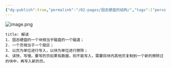 ```yaml
---
{"dg-publish":true,"permalink":"/02-pages/固态硬盘的结构/","tags":["personal/blog","计算机组成原理"]}
---
```


![image.png](https://yelanyanyu-img-bed.oss-cn-hangzhou.aliyuncs.com/img/blog/2024/08/20240831154030.png)

```ad-note
title: 解读
1. 固态硬盘的一个块相当于磁盘的一个磁道；
2. 一个页相当于一个扇区；
3. 以页为单位进行写入，以块为单位进行擦除；
4. 读快，写慢。要写的页如果有数据，则不能写入，需要将块内其他页复制到一个新的擦除过的块中，再写入新的页。
```


